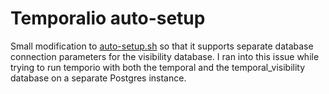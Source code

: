 # Temporalio auto-setup
Small modification to [auto-setup.sh](https://github.com/temporalio/docker-builds/blob/main/docker/auto-setup.sh) so that it supports separate database connection parameters for
the visibility database. I ran into this issue while trying to run temporio with both the temporal and the temporal_visibility database on a separate Postgres instance.
